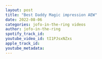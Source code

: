 ```yaml
---
layout: post
title: "Best Daddy Magic impression AEW"
date: 2022-08-06
categories: jofo-in-the-ring videos
author: jofo-in-the-ring
spotify_track_id: 
youtube_video_id: tI1PJsxNZxs
apple_track_id: 
youtube_metadata: 
---
```

